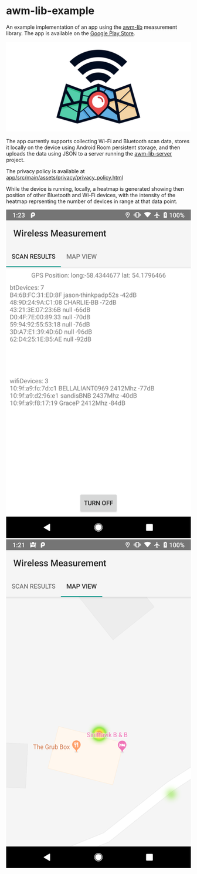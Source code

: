 # awm-lib-example
An example implementation of an app using the [awm-lib](https://github.com/compscidr/awm-lib) measurement library. The app is available on the [Google Play Store](https://play.google.com/store/apps/details?id=io.rightmesh.awm_lib_example).

![Alt text](/logo/featured.jpg?raw=true)

The app currently supports collecting Wi-Fi and Bluetooth scan data,
stores it locally on the device using Android Room persistent storage,
and then uploads the data using JSON to a server running the [awm-lib-server](https://github.com/compscidr/awm-lib-server) project.

The privacy policy is available at [app/src/main/assets/privacy/privacy_policy.html](app/src/main/assets/privacy/privacy_policy.html)

While the device is running, locally, a heatmap is generated showing then position of other Bluetooth and Wi-Fi devices, with the intensity of
the heatmap reprsenting the number of devices in range at that data point.

![Device Scan Screen](/screenshots/1.png?raw=true "Device Scan Screen")
![Heapmap view](/screenshots/2.png?raw=true "Heapmap view")
